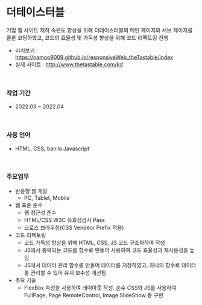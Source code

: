 # 더테이스터블
기업 웹 사이트 제작 숙련도 향상을 위해 더테이스터블의 메인 페이지와 서브 페이지를 클론 코딩하였고, 코드의 효율성 및 가독성 향상을 위해 코드 리팩토링 진행
- 미리보기 : https://namoo9009.github.io/responsiveWeb_theTastable/index
- 실제 사이트 : http://www.thetastable.com/kr/

<br/>

### 작업 기간
- 2022.03 ~ 2022.04

<br/>

### 사용 언어
- HTML, CSS, banila Javascript

<br/>

### 주요업무
<ul>
    <li>반응형 웹 개발
        <ul>
            <li>PC, Tablet, Mobile</li>
        </ul>
    </li>
    <li>웹 표준 준수
        <ul>
            <li>웹 접근성 준수</li>
            <li>HTML/CSS W3C 유효성검사 Pass</li>
            <li>크로스 브라우징(CSS Vendeor Prefix 적용)</li>
        </ul>
    </li>
    <li>코드 리팩토링
        <ul>
            <li>코드 가독성 향상을 위해 HTML, CSS, JS 코드 구조화하여 작성</li>
            <li>JS에서 중복되는 코드를 함수로 만들어 사용하여 코드 효율성과 재사용성을 높임</li>
            <li>JS에서 데이터 관리 함수를 만들어 데이터를 저장하였고, 하나의 함수로 데이터를 관리할 수 있어 유지 보수성 개선됨</li>
        </ul>
    </li>
    <li>주요 기술
        <ul>
            <li>FlexBox 속성을 사용하여 레이아웃 작성.  순수 CSS와 JS를 사용하여 FullPage, Page RemoteControl, Image SlideShow 등 구현</li>
        </ul>
    </li>
</ul>

